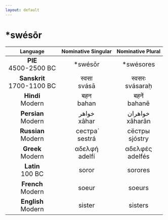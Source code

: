 ```yaml
---
layout: default
---
```

<!---
Text can be **bold**, _italic_, or ~~strikethrough~~.

[Link to another page](./another-page.html)

There should be whitespace between paragraphs.

There should be whitespace between paragraphs. We recommend including a README, or a file with information about your project.
-->

# \*swésōr

<style>
td {
  font-size: 20px
}
</style>

| Language | Nominative Singular | Nominative Plural |
|:-:|:-:|:-:|
| **PIE**<br>4500-2500 BC | \*swésōr | \*swésores |
| **Sanskrit**<br>1700-1100 BC  | स्वसा<br>svásā | स्वसरः<br>svásaraḥ |
| **Hindi**<br>Modern | बहन<br>bahan | बहनें<br>bahanẽ |
| **Persian**<br>Modern | خواهر<br>xâhar | خواهران<br>xâharân |
| **Russian**<br>Modern | сестра́<br>sestrá | сёстры<br>sjóstry |
| **Greek**<br>Modern | αδελφή<br>adelfí | αδελφές<br>adelfés |
| **Latin**<br>100 BC | soror | sorores |
| **French**<br>Modern | soeur | soeurs |
| **English**<br>Modern | sister | sisters |
